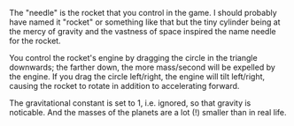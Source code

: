 The "needle" is the rocket that you control in the game. I should probably have named it "rocket" or something like that but the tiny cylinder being at the mercy of gravity and the vastness of space inspired the name needle for the rocket.

You control the rocket's engine by dragging the circle in the triangle downwards; the farther down, the more mass/second will be expelled by the engine. If you drag the circle left/right, the engine will tilt left/right, causing the rocket to rotate in addition to accelerating forward.

The gravitational constant is set to 1, i.e. ignored, so that gravity is noticable. And the masses of the planets are a lot (!) smaller than in real life.
